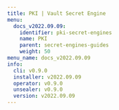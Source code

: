 ```yaml
---
title: PKI | Vault Secret Engine
menu:
  docs_v2022.09.09:
    identifier: pki-secret-engines
    name: PKI
    parent: secret-engines-guides
    weight: 50
menu_name: docs_v2022.09.09
info:
  cli: v0.9.0
  installer: v2022.09.09
  operator: v0.9.0
  unsealer: v0.9.0
  version: v2022.09.09
---
```


